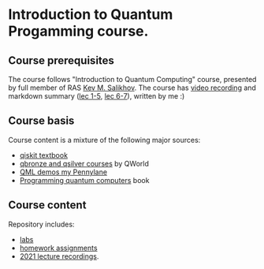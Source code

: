 # Introduction to Quantum Progamming course.
## Course prerequisites
The course follows "Introduction to Quantum Computing" course, presented by full member of RAS [Kev M. Salikhov](https://ru.wikipedia.org/wiki/%D0%A1%D0%B0%D0%BB%D0%B8%D1%85%D0%BE%D0%B2,_%D0%9A%D0%B5%D0%B2_%D0%9C%D0%B8%D0%BD%D1%83%D0%BB%D0%BB%D0%B8%D0%BD%D0%BE%D0%B2%D0%B8%D1%87). The course has [video recording](https://www.youtube.com/playlist?list=PL7AUJlgtCimtaMc0b0yc-LCFtTW9ebDuX) and markdown summary ([lec 1-5](https://hackmd.io/@yx892C6PTben8usAGnL7sQ/B1MB9tcgt), [lec 6-7](https://hackmd.io/@yx892C6PTben8usAGnL7sQ/HkrrEls7Y)), written by me :)

## Course basis
Course content is a mixture of the following major sources:
- [qiskit textbook](https://qiskit.org/textbook/)
- [qbronze and qsilver courses](https://qworld.net/) by QWorld
- [QML demos my Pennylane](https://pennylane.ai/qml/)
- [Programming quantum computers](https://www.oreilly.com/library/view/programming-quantum-computers/9781492039679/) book

## Course content
Repository includes:
- [labs](./labs)
- [homework assignments](./hometask)
- [2021 lecture recordings](https://www.youtube.com/playlist?list=PLneu1tELBieKXXurjHqtMsb2pee2evJvk).
